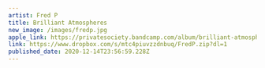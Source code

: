 ```yaml
---
artist: Fred P
title: Brilliant Atmospheres
new_image: /images/fredp.jpg
apple_link: https://privatesociety.bandcamp.com/album/brilliant-atmospheres
link: https://www.dropbox.com/s/mtc4piuvzzdnbuq/FredP.zip?dl=1
published_date: 2020-12-14T23:56:59.228Z
---
```

